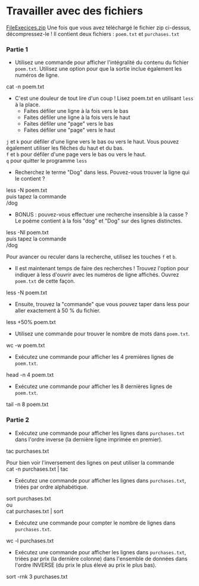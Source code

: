 # Travailler avec des fichiers

[FileExecices.zip](./FilesExercise.zip)
Une fois que vous avez téléchargé le fichier zip ci-dessus, décompressez-le ! Il contient deux fichiers : `poem.txt` et `purchases.txt`

### Partie 1

- Utilisez une commande pour afficher l'intégralité du contenu du fichier `poem.txt`. Utilisez une option pour que la sortie inclue également les numéros de ligne.

cat -n poem.txt

- C'est une douleur de tout lire d'un coup ! Lisez poem.txt en utilisant `less` à la place.
  - Faites défiler une ligne à la fois vers le bas
  - Faites défiler une ligne à la fois vers le haut
  - Faites défiler une "page" vers le bas
  - Faites défiler une "page" vers le haut

`j` et `k` pour défiler d'une ligne vers le bas ou vers le haut. Vous pouvez également utiliser les flêches du haut et du bas.  
`f` et `b` pour défiler d'une page vers le bas ou vers le haut.  
`q` pour quitter le programme `less`

- Recherchez le terme "Dog" dans less. Pouvez-vous trouver la ligne qui le contient ?

less -N poem.txt  
puis tapez la commande  
/dog

- BONUS : pouvez-vous effectuer une recherche insensible à la casse ? Le poème contient à la fois "dog" et "Dog" sur des lignes distinctes.

less -NI poem.txt  
puis tapez la commande  
/dog

Pour avancer ou reculer dans la recherche, utilisez les touches `f` et `b`.

- Il est maintenant temps de faire des recherches ! Trouvez l'option pour indiquer à less d'ouvrir avec les numéros de ligne affichés. Ouvrez `poem.txt` de cette façon.

less -N poem.txt

- Ensuite, trouvez la "commande" que vous pouvez taper dans less pour aller exactement à 50 % du fichier.

less +50% poem.txt

- Utilisez une commande pour trouver le nombre de mots dans `poem.txt`.

wc -w poem.txt

- Exécutez une commande pour afficher les 4 premières lignes de `poem.txt`.

head -n 4 poem.txt

- Exécutez une commande pour afficher les 8 dernières lignes de `poem.txt`.

tail -n 8 poem.txt

### Partie 2

- Exécutez une commande pour afficher les lignes dans `purchases.txt` dans l'ordre inverse (la dernière ligne imprimée en premier).

tac purchases.txt

Pour bien voir l'inversement des lignes on peut utiliser la commande  
cat -n purchases.txt | tac

- Exécutez une commande pour afficher les lignes dans `purchases.txt`, triées par ordre alphabétique.

sort purchases.txt  
ou  
cat purchases.txt | sort

- Exécutez une commande pour compter le nombre de lignes dans `purchases.txt`.

wc -l purchases.txt

- Exécutez une commande pour afficher les lignes dans `purchases.txt`, triées par prix (la dernière colonne) dans l'ensemble de données dans l'ordre INVERSE (du prix le plus élevé au prix le plus bas).

sort -rnk 3 purchases.txt
